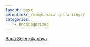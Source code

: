 ```yaml
---
layout: post
permalink: /mimpi-kaca-apa-artinya/
categories:
    - Uncategorized
---
```


[Baca Selengkapnya](/02)